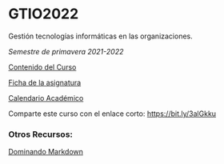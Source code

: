 # GTIO2022

Gestión tecnologías informáticas en las organizaciones.

*Semestre de primavera 2021-2022*

[Contenido del Curso](Agenda.md)

[Ficha de la asignatura](http://www.unavarra.es/ficha-asignaturaDOA?idioma=es&codAsig=72977)

[Calendario Académico](PDF/Calendario_MUIINF.pdf)

Comparte este curso con el enlace corto: https://bit.ly/3alGkku

### Otros Recursos:

[Dominando Markdown](https://guides.github.com/features/mastering-markdown/)
